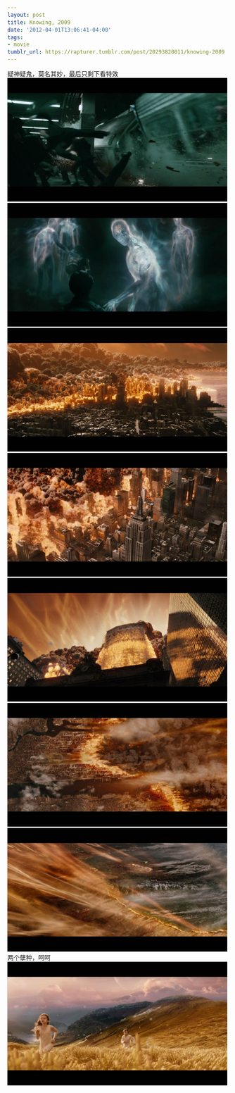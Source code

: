 ```yaml
---
layout: post
title: Knowing, 2009
date: '2012-04-01T13:06:41-04:00'
tags:
- movie
tumblr_url: https://rapturer.tumblr.com/post/20293820011/knowing-2009
---
```

疑神疑鬼，莫名其妙，最后只剩下看特效 ![](/assets/img/tumblr_m1t8qsat9o1r0cnr9.jpg) ![](/assets/img/tumblr_m1t8r7lhr71r0cnr9.jpg) ![](/assets/img/tumblr_m1t8rucvly1r0cnr9.jpg) ![](/assets/img/tumblr_m1t8sds7ra1r0cnr9.jpg) ![](/assets/img/tumblr_m1t8t0wgbu1r0cnr9.jpg) ![](/assets/img/tumblr_m1t8tt29js1r0cnr9.jpg) ![](/assets/img/tumblr_m1t8ue6gja1r0cnr9.jpg)两个孽种，呵呵 ![](/assets/img/tumblr_m1t8v0fuoq1r0cnr9.jpg)

